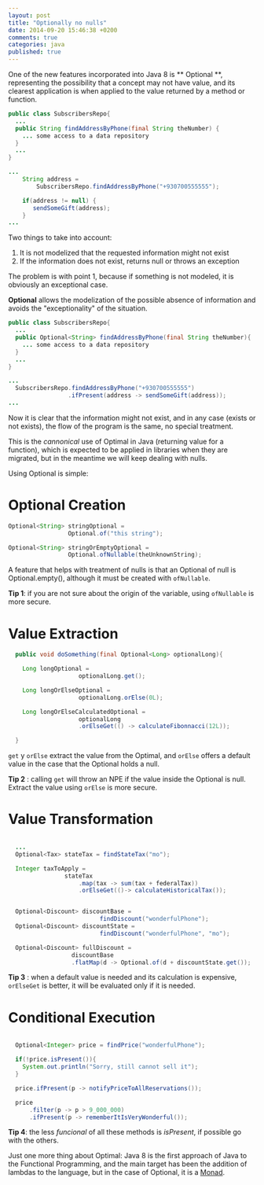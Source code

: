 ```yaml
---
layout: post
title: "Optionally no nulls"
date: 2014-09-20 15:46:38 +0200
comments: true
categories: java
published: true
---
```


One of the new features incorporated into Java 8 is ** Optional **, representing the
possibility that a concept may not have value, and its clearest application is
when applied to the value returned by a method or function.

``` java
public class SubscribersRepo{
  ...
  public String findAddressByPhone(final String theNumber) {
    ... some access to a data repository
  }
  ...
}

...
    String address =
        SubscribersRepo.findAddressByPhone("+930700555555");

    if(address != null) {
       sendSomeGift(address);
    }
...

```
Two things to take into account:

  1. It is not modelized that the requested information might not exist
  2. If the information does not exist, returns null or throws an exception

The problem is with point 1, because if something is not modeled, it is obviously an exceptional case.

**Optional** allows the modelization of the possible absence of information and avoids the "exceptionality" of the situation.

``` java
public class SubscribersRepo{
  ...
  public Optional<String> findAddressByPhone(final String theNumber){
    ... some access to a data repository
  }
  ...
}

...
  SubscribersRepo.findAddressByPhone("+930700555555")
                 .ifPresent(address -> sendSomeGift(address));
...
```
Now it is clear that the information might not exist, and in any case (exists or not exists), the flow of the
program is the same, no special treatment.

<!-- more -->

This is the _cannonical_ use of Optimal in Java (returning value for a function),
which is expected to be applied in libraries when they are migrated,
but in the meantime we will keep dealing with nulls.

Using Optional is simple:

# Optional Creation


``` java
Optional<String> stringOptional =
                 Optional.of("this string");

Optional<String> stringOrEmptyOptional =
                 Optional.ofNullable(theUnknownString);
```
A feature that helps with treatment of nulls is that an Optional of null is Optional.empty(),
although it must be created with ```ofNullable```.

**Tip 1**: if you  are not sure about the origin of the variable, using ```ofNullable``` is more secure.

# Value Extraction


``` java
  public void doSomething(final Optional<Long> optionalLong){

    Long longOptional =
                    optionalLong.get();

    Long longOrElseOptional =
                    optionalLong.orElse(0L);

    Long longOrElseCalculatedOptional =
                    optionalLong
                    .orElseGet(() -> calculateFibonnacci(12L));

  }
```
<code>get</code> y ```orElse``` extract the value from the Optimal, and ```orElse```
offers a default value in the case that the Optional holds a null.

**Tip 2** : calling ```get``` will throw an NPE if the value inside the Optional is null. Extract the
value using ```orElse``` is more secure.

# Value Transformation

``` java

  ...
  Optional<Tax> stateTax = findStateTax("mo");

  Integer taxToApply =  
                stateTax
                    .map(tax -> sum(tax + federalTax))
                    .orElseGet(()-> calculateHistoricalTax());


  Optional<Discount> discountBase =
                          findDiscount("wonderfulPhone");
  Optional<Discount> discountState =
                          findDiscount("wonderfulPhone", "mo");

  Optional<Discount> fullDiscount =
                  discountBase
                  .flatMap(d -> Optional.of(d + discountState.get());

```

**Tip 3** : when a default value is needed and its calculation is expensive,
<code>orElseGet</code> is better, it will be evaluated only if it is needed.

# Conditional Execution

``` java

  Optional<Integer> price = findPrice("wonderfulPhone");

  if(!price.isPresent()){
    System.out.println("Sorry, still cannot sell it");
  }

  price.ifPresent(p -> notifyPriceToAllReservations());

  price
      .filter(p -> p > 9_000_000)
      .ifPresent(p -> rememberItIsVeryWonderful());
```

**Tip 4**: the less _funcional_ of all these methods is _isPresent_, if possible go with the others.


Just one more thing about Optimal: Java 8 is the first approach of Java to the Functional Programming,
and the main target has been the addition of lambdas to the language, but in the case of Optional,
it is a [Monad](https://gist.github.com/ms-tg/7420496).

